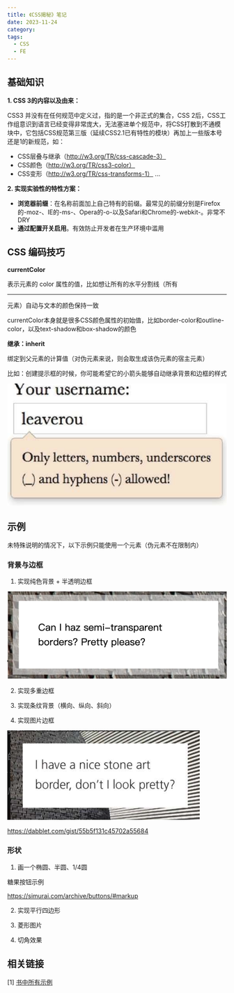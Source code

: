 ```yaml
---
title: 《CSS揭秘》笔记
date: 2023-11-24
category: 
tags:
  - CSS
  - FE
---
```


<!-- more -->

## 基础知识

**1. CSS 3的内容以及由来：**

CSS3 并没有在任何规范中定义过，指的是一个非正式的集合，CSS 2后，CSS工作组意识到语言已经变得非常庞大，无法塞进单个规范中，将CSS打散到不通模块中，它包括CSS规范第三版（延续CSS2.1已有特性的模块）再加上一些版本号还是1的新规范，如：

- CSS层叠与继承（http://w3.org/TR/css-cascade-3）
- CSS颜色（http://w3.org/TR/css3-color）
- CSS变形（http://w3.org/TR/css-transforms-1）
...


**2. 实现实验性的特性方案：**

- **浏览器前缀**：在名称前面加上自己特有的前缀。最常见的前缀分别是Firefox的-moz-、IE的-ms-、Opera的-o-以及Safari和Chrome的-webkit-。非常不DRY
- **通过配置开关启用**。有效防止开发者在生产环境中滥用



## CSS 编码技巧

**currentColor**

表示元素的 color 属性的值，比如想让所有的水平分割线（所有<hr>元素）自动与文本的颜色保持一致

currentColor本身就是很多CSS颜色属性的初始值，比如border-color和outline-color，以及text-shadow和box-shadow的颜色

**继承：inherit**

绑定到父元素的计算值（对伪元素来说，则会取生成该伪元素的宿主元素）

比如：创建提示框的时候，你可能希望它的小箭头能够自动继承背景和边框的样式

![inherit](./image/skill-inherit.png)

## 示例

未特殊说明的情况下，以下示例只能使用一个元素（伪元素不在限制内）

### 背景与边框

1. 实现纯色背景 + 半透明边框 

![Alt text](./image/css-secrets-share/background-clip.png)

2. 实现多重边框

3. 实现条纹背景（横向、纵向、斜向）

4. 实现图片边框

![alt text](./image/css-secrets-share/img-border.png)

https://dabblet.com/gist/55b5f131c45702a55684



<!-- 六 复杂背景：棋盘、圆点重复 -->

<!-- 
8 实现行军蚁边框效果
https://dabblet.com/gist/f26dddc71730c3847153

页脚
 -->

### 形状

1. 画一个椭圆、半圆、1/4圆

糖果按钮示例

https://simurai.com/archive/buttons/#markup

2. 实现平行四边形

3. 菱形图片

4. 切角效果

## 相关链接

[1] [书中所有示例](https://play.csssecrets.io/)

